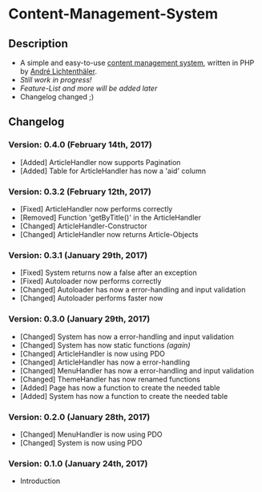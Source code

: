 # Content-Management-System #

## Description ##
- A simple and easy-to-use [content management system](https://en.wikipedia.org/wiki/Content_management_system), written in PHP by [André Lichtenthäler](https://twitter.com/Bikossor).
- *Still work in progress!*
- *Feature-List and more will be added later*
- Changelog changed ;)

## Changelog ##
### Version: 0.4.0 (February 14th, 2017) ###
- [Added] ArticleHandler now supports Pagination
- [Added] Table for ArticleHandler has now a 'aid' column

### Version: 0.3.2 (February 12th, 2017) ###
- [Fixed] ArticleHandler now performs correctly
- [Removed] Function 'getByTitle()' in the ArticleHandler
- [Changed] ArticleHandler-Constructor
- [Changed] ArticleHandler now returns Article-Objects

### Version: 0.3.1 (January 29th, 2017) ###
- [Fixed] System returns now a false after an exception
- [Fixed] Autoloader now performs correctly
- [Changed] Autoloader has now a error-handling and input validation
- [Changed] Autoloader performs faster now

### Version: 0.3.0 (January 29th, 2017) ###
- [Changed] System has now a error-handling and input validation
- [Changed] System has now static functions *(again)*
- [Changed] ArticleHandler is now using PDO
- [Changed] ArticleHandler has now a error-handling
- [Changed] MenuHandler has now a error-handling and input validation
- [Changed] ThemeHandler has now renamed functions
- [Added] Page has now a function to create the needed table
- [Added] System has now a function to create the needed table

### Version: 0.2.0 (January 28th, 2017) ###
- [Changed] MenuHandler is now using PDO
- [Changed] System is now using PDO

### Version: 0.1.0 (January 24th, 2017) ###
- Introduction
